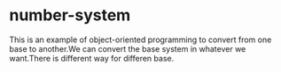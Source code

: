 # number-system

This is an example of object-oriented programming to convert from one base to another.We can convert the base system in whatever we want.There is different way for differen base.
